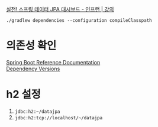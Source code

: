 [실전! 스프링 데이터 JPA 대시보드 - 인프런 | 강의](https://www.inflearn.com/course/%EC%8A%A4%ED%94%84%EB%A7%81-%EB%8D%B0%EC%9D%B4%ED%84%B0-JPA-%EC%8B%A4%EC%A0%84/dashboard)

```bach
./gradlew dependencies --configuration compileClasspath
```

# 의존성 확인
[Spring Boot Reference Documentation](https://docs.spring.io/spring-boot/docs/current/reference/html/index.html)  
[Dependency Versions](https://docs.spring.io/spring-boot/docs/current/reference/html/dependency-versions.html#appendix.dependency-versions)  

# h2 설정
1. `jdbc:h2:~/datajpa`
2. `jdbc:h2:tcp://localhost/~/datajpa`

